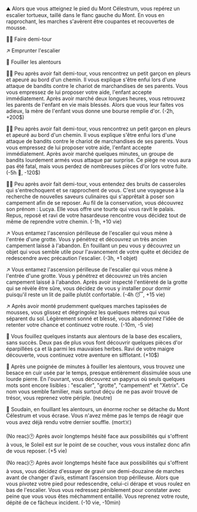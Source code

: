 ⛰ Alors que vous atteignez le pied du Mont Célestrum, vous repérez un escalier tortueux, taillé dans le flanc gauche du Mont. En vous en rapprochant, les marches s'avèrent être coupantes et recouvertes de mousse.

🚶‍♂️ Faire demi-tour

↗️ Emprunter l'escalier

🔎 Fouiller les alentours

🚶‍♂️ Peu après avoir fait demi-tour, vous rencontrez un petit garçon en pleurs et apeuré au bord d'un chemin. Il vous explique s'être enfui lors d'une attaque de bandits contre le chariot de marchandises de ses parents. Vous vous empressez de lui proposer votre aide, l'enfant accepte immédiatement. Après avoir marché deux longues heures, vous retrouvez les parents de l'enfant en vie mais blessés. Alors que vous leur faites vos adieux, la mère de l'enfant vous donne une bourse remplie d'or. (-2h, +200$)

🚶‍♂️ Peu après avoir fait demi-tour, vous rencontrez un petit garçon en pleurs et apeuré au bord d'un chemin. Il vous explique s'être enfui lors d'une attaque de bandits contre le chariot de marchandises de ses parents. Vous vous empressez de lui proposer votre aide, l'enfant accepte immédiatement. Après avoir marché quelques minutes, un groupe de bandits lourdement armés vous attaque par surprise. Ce piège ne vous aura pas été fatal, mais vous perdez de nombreuses pièces d'or lors votre fuite. (-5h 🤕, -120$)

🚶‍♂️ Peu après avoir fait demi-tour, vous entendez des bruits de casseroles qui s'entrechoquent et se rapprochent de vous. C'est une voyageuse à la recherche de nouvelles saveurs culinaires qui s'apprêtait à poser son campement afin de se reposer. Au fil de la conservation, vous découvrez son prénom : Lucya. Elle vous offre une tourte qui vous ravit le palais. Repus, reposé et ravi de votre hasardeuse rencontre vous décidez tout de même de reprendre votre chemin. (-1h, +10 vie)

↗️ Vous entamez l'ascension périlleuse de l'escalier qui vous mène à l'entrée d'une grotte. Vous y pénétrez et découvrez un très ancien campement laissé à l'abandon. En fouillant un peu vous y découvrez un objet qui vous semble utile pour l'avancement de votre quête et décidez de redescendre avec précaution l'escalier. (-3h, +1 objet)

↗️ Vous entamez l'ascension périlleuse de l'escalier qui vous mène à l'entrée d'une grotte. Vous y pénétrez et découvrez un très ancien campement laissé à l'abandon. Après avoir inspecté l'entièreté de la grotte qui se révèle être sûre, vous décidez de vous y installer pour dormir puisqu'il reste un lit de paille plutôt confortable. (-4h 😴, +15 vie)

↗️ Après avoir monté prudemment quelques marches tapissées de mousses, vous glissez et dégringolez les quelques mètres qui vous séparent du sol. Légèrement sonné et blessé, vous abandonnez l'idée de retenter votre chance et continuez votre route. (-10m, -5 vie)

🔎 Vous fouillez quelques instants aux alentours de la base des escaliers, sans succès. Deux pas de plus vous font découvrir quelques pièces d'or éparpillées ça et là parmi les mauvaises herbes. Ravi de votre maigre découverte, vous continuez votre aventure en sifflotant. (+10$)

🔎 Après une poignée de minutes à fouiller les alentours, vous trouvez une besace en cuir usée par le temps, presque entièrement dissimulée sous une lourde pierre. En l'ouvrant, vous découvrez un papyrus où seuls quelques mots sont encore lisibles : "escalier", "grotte", "campement" et "Xetrix". Ce nom vous semble familier, mais surtout déçu de ne pas avoir trouvé de trésor, vous reprenez votre périple. (neutre)

🔎 Soudain, en fouillant les alentours, un énorme rocher se détache du Mont Célestrum et vous écrase. Vous n'avez même pas le temps de réagir que vous avez déjà rendu votre dernier souffle. (mort☠️)

(No reac)🕑 Après avoir longtemps hésité face aux possibilités qui s'offrent à vous, le Soleil est sur le point de se coucher, vous vous installez donc afin de vous reposer. (+5 vie)

(No reac)🕑 Après avoir longtemps hésité face aux possibilités qui s'offrent à vous, vous décidez d'essayer de gravir une demi-douzaine de marches avant de changer d'avis, estimant l’ascension trop périlleuse. Alors que vous pivotez votre pied pour redescendre, celui-ci dérape et vous roulez en bas de l'escalier. Vous vous redressez péniblement pour constater avec peine que vous vous êtes méchamment entaillé. Vous reprenez votre route, dépité de ce fâcheux incident. (-10 vie, -10min)
